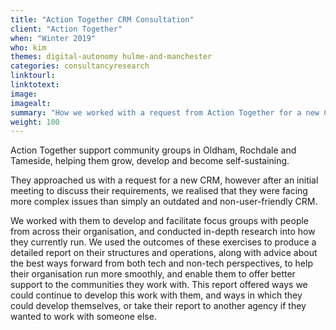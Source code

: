 ```yaml
---
title: "Action Together CRM Consultation"
client: "Action Together"
when: "Winter 2019"
who: kim
themes: digital-autonomy hulme-and-manchester
categories: consultancyresearch
linktourl:
linktotext:
image:
imagealt:
summary: "How we worked with a request from Action Together for a new CRM to help them develop a broader strategy and structure to best run the digital facets of their organisation."
weight: 100
---
```


Action Together support community groups in Oldham, Rochdale and Tameside, helping them grow, develop and become self-sustaining.

They approached us with a request for a new CRM, however after an initial meeting to discuss their requirements, we realised that they were facing more complex issues than simply an outdated and non-user-friendly CRM.

We worked with them to develop and facilitate focus groups with people from across their organisation, and conducted in-depth research into how they currently run. We used the outcomes of these exercises to produce a detailed report on their structures and operations, along with advice about the best ways forward from both tech and non-tech perspectives, to help their organisation run more smoothly, and enable them to offer better support to the communities they work with. This report offered ways we could continue to develop this work with them, and ways in which they could develop themselves, or take their report to another agency if they wanted to work with someone else.
